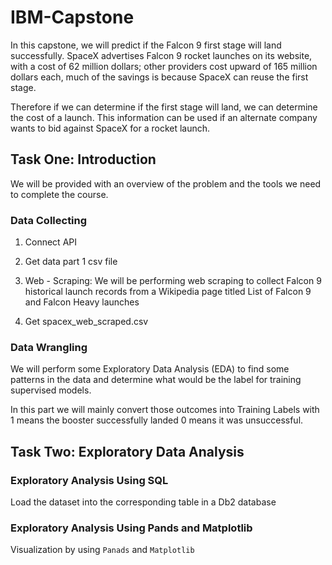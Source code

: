 # IBM-Capstone

In this capstone, we will predict if the Falcon 9 first stage will land successfully. SpaceX advertises Falcon 9 rocket launches on its website, with a cost of 62 million dollars; other providers cost upward of 165 million dollars each, much of the savings is because SpaceX can reuse the first stage. 

Therefore if we can determine if the first stage will land, we can determine the cost of a launch. This information can be used if an alternate company wants to bid against SpaceX for a rocket launch. 

## Task One: Introduction

We will be provided with an overview of the problem and the tools we need to complete the course.

### Data Collecting

1. Connect API

2. Get data part 1 csv file

3. Web - Scraping: We will be performing web scraping to collect Falcon 9 historical launch records from a Wikipedia page titled List of Falcon 9 and Falcon Heavy launches

4. Get spacex_web_scraped.csv

### Data Wrangling 

We will perform some Exploratory Data Analysis (EDA) to find some patterns in the data and determine what would be the label for training supervised models.

In this part we will mainly convert those outcomes into Training Labels with 1 means the booster successfully landed 0 means it was unsuccessful.

## Task Two: Exploratory Data Analysis

### Exploratory Analysis Using SQL

Load the dataset into the corresponding table in a Db2 database

### Exploratory Analysis Using Pands and Matplotlib

Visualization by using `Panads` and `Matplotlib`
